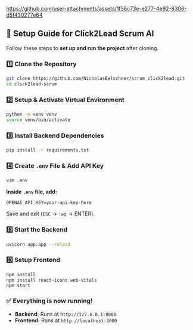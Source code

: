 https://github.com/user-attachments/assets/1f56c73e-e277-4e92-8306-d5f430277e64
## **🚀 Setup Guide for Click2Lead Scrum AI**
Follow these steps to **set up and run the project** after cloning.

### **1️⃣ Clone the Repository**
```bash
git clone https://github.com/NicholasBelschner/scrum_click2lead.git
cd click2lead-scrum
```

### **2️⃣ Setup & Activate Virtual Environment**
```bash
python -m venv venv
source venv/bin/activate
```

### **3️⃣ Install Backend Dependencies**
```bash
pip install -r requirements.txt
```

### **4️⃣ Create `.env` File & Add API Key**
```bash
vim .env
```
**Inside `.env` file, add:**
```
OPENAI_API_KEY=your-api-key-here
```
Save and exit (`ESC` → `:wq` → ENTER).

### **5️⃣ Start the Backend**
```bash
uvicorn app:app --reload
```

### **6️⃣ Setup Frontend**
```bash
npm install
npm install react-icons web-vitals 
npm start
```

### **✅ Everything is now running!**  
- **Backend:** Runs at `http://127.0.0.1:8000`
- **Frontend:** Runs at `http://localhost:3000`
